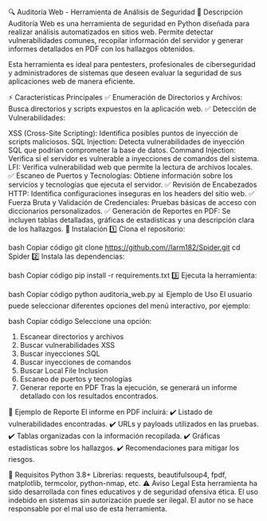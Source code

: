 🔍 Auditoría Web - Herramienta de Análisis de Seguridad
📌 Descripción
Auditoría Web es una herramienta de seguridad en Python diseñada para realizar análisis automatizados en sitios web. Permite detectar vulnerabilidades comunes, recopilar información del servidor y generar informes detallados en PDF con los hallazgos obtenidos.

Esta herramienta es ideal para pentesters, profesionales de ciberseguridad y administradores de sistemas que deseen evaluar la seguridad de sus aplicaciones web de manera eficiente.

⚡ Características Principales
✅ Enumeración de Directorios y Archivos: Busca directorios y scripts expuestos en la aplicación web.
✅ Detección de Vulnerabilidades:

XSS (Cross-Site Scripting): Identifica posibles puntos de inyección de scripts maliciosos.
SQL Injection: Detecta vulnerabilidades de inyección SQL que podrían comprometer la base de datos.
Command Injection: Verifica si el servidor es vulnerable a inyecciones de comandos del sistema.
LFI: Verifica vulnerabilidad web que permite la lectura de archivos locales. 
✅ Escaneo de Puertos y Tecnologías: Obtiene información sobre los servicios y tecnologías que ejecuta el servidor.
✅ Revisión de Encabezados HTTP: Identifica configuraciones inseguras en los headers del sitio web.
✅ Fuerza Bruta y Validación de Credenciales: Pruebas básicas de acceso con diccionarios personalizados.
✅ Generación de Reportes en PDF: Se incluyen tablas detalladas, gráficas de estadísticas y una descripción clara de los hallazgos.
🚀 Instalación
1️⃣ Clona el repositorio:

bash
Copiar código
git clone https://github.com//larm182/Spider.git
cd Spider
2️⃣ Instala las dependencias:

bash
Copiar código
pip install -r requirements.txt
3️⃣ Ejecuta la herramienta:

bash
Copiar código
python auditoria_web.py
📊 Ejemplo de Uso
El usuario puede seleccionar diferentes opciones del menú interactivo, por ejemplo:

bash
Copiar código
Seleccione una opción:
1. Escanear directorios y archivos
2. Buscar vulnerabilidades XSS
3. Buscar inyecciones SQL
4. Buscar inyecciones de comandos
5. Buscar Local File Inclusion
6. Escaneo de puertos y tecnologías
7. Generar reporte en PDF
Tras la ejecución, se generará un informe detallado con los resultados encontrados.

📄 Ejemplo de Reporte
El informe en PDF incluirá:
✔️ Listado de vulnerabilidades encontradas.
✔️ URLs y payloads utilizados en las pruebas.
✔️ Tablas organizadas con la información recopilada.
✔️ Gráficas estadísticas sobre los hallazgos.
✔️ Recomendaciones para mitigar los riesgos.

📌 Requisitos
Python 3.8+
Librerías: requests, beautifulsoup4, fpdf, matplotlib, termcolor, python-nmap, etc.
⚠️ Aviso Legal
Esta herramienta ha sido desarrollada con fines educativos y de seguridad ofensiva ética. El uso indebido en sistemas sin autorización puede ser ilegal. El autor no se hace responsable por el mal uso de esta herramienta.
